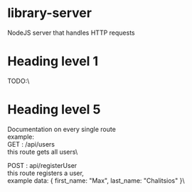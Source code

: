 # library-server
NodeJS server that handles HTTP requests

# Heading level 1
TODO:\
# Heading level 5
Documentation on every single route\
example: \
GET : /api/users\
this route gets all users\

POST : api/registerUser\
this route registers a user,\
example data: { first_name: "Max", last_name: "Chalitsios" }\

